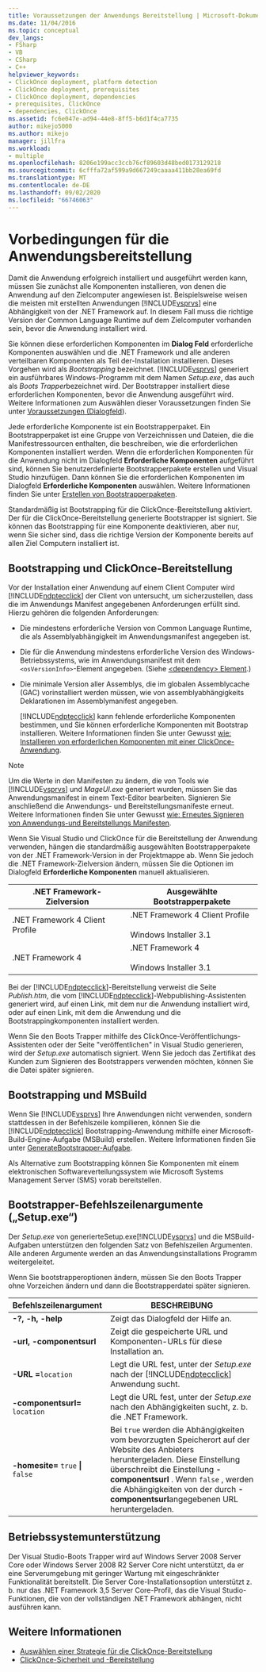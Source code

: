 ```yaml
---
title: Voraussetzungen der Anwendungs Bereitstellung | Microsoft-Dokumentation
ms.date: 11/04/2016
ms.topic: conceptual
dev_langs:
- FSharp
- VB
- CSharp
- C++
helpviewer_keywords:
- ClickOnce deployment, platform detection
- ClickOnce deployment, prerequisites
- ClickOnce deployment, dependencies
- prerequisites, ClickOnce
- dependencies, ClickOnce
ms.assetid: fc6e047e-ad94-44e8-8ff5-b6d1f4ca7735
author: mikejo5000
ms.author: mikejo
manager: jillfra
ms.workload:
- multiple
ms.openlocfilehash: 8206e199acc3ccb76cf89603d48bed0173129218
ms.sourcegitcommit: 6cfffa72af599a9d667249caaaa411bb28ea69fd
ms.translationtype: MT
ms.contentlocale: de-DE
ms.lasthandoff: 09/02/2020
ms.locfileid: "66746063"
---
```

# <a name="application-deployment-prerequisites"></a>Vorbedingungen für die Anwendungsbereitstellung

Damit die Anwendung erfolgreich installiert und ausgeführt werden kann, müssen Sie zunächst alle Komponenten installieren, von denen die Anwendung auf den Zielcomputer angewiesen ist. Beispielsweise weisen die meisten mit erstellten Anwendungen [!INCLUDE[vsprvs](../code-quality/includes/vsprvs_md.md)] eine Abhängigkeit von der .NET Framework auf. In diesem Fall muss die richtige Version der Common Language Runtime auf dem Zielcomputer vorhanden sein, bevor die Anwendung installiert wird.

 Sie können diese erforderlichen Komponenten im **Dialog Feld** erforderliche Komponenten auswählen und die .NET Framework und alle anderen verteilbaren Komponenten als Teil der-Installation installieren. Dieses Vorgehen wird als *Bootstrapping* bezeichnet. [!INCLUDE[vsprvs](../code-quality/includes/vsprvs_md.md)] generiert ein ausführbares Windows-Programm mit dem Namen *Setup.exe*, das auch als *Boots Trapper*bezeichnet wird. Der Bootstrapper installiert diese erforderlichen Komponenten, bevor die Anwendung ausgeführt wird. Weitere Informationen zum Auswählen dieser Voraussetzungen finden Sie unter [Voraussetzungen (Dialogfeld](../ide/reference/prerequisites-dialog-box.md)).

 Jede erforderliche Komponente ist ein Bootstrapperpaket. Ein Bootstrapperpaket ist eine Gruppe von Verzeichnissen und Dateien, die die Manifestressourcen enthalten, die beschreiben, wie die erforderlichen Komponenten installiert werden. Wenn die erforderlichen Komponenten für die Anwendung nicht im Dialogfeld **Erforderliche Komponenten** aufgeführt sind, können Sie benutzerdefinierte Bootstrapperpakete erstellen und Visual Studio hinzufügen. Dann können Sie die erforderlichen Komponenten im Dialogfeld **Erforderliche Komponenten** auswählen. Weitere Informationen finden Sie unter [Erstellen von Bootstrapperpaketen](../deployment/creating-bootstrapper-packages.md).

 Standardmäßig ist Bootstrapping für die ClickOnce-Bereitstellung aktiviert. Der für die ClickOnce-Bereitstellung generierte Bootstrapper ist signiert. Sie können das Bootstrapping für eine Komponente deaktivieren, aber nur, wenn Sie sicher sind, dass die richtige Version der Komponente bereits auf allen Ziel Computern installiert ist.

## <a name="bootstrapping-and-clickonce-deployment"></a>Bootstrapping und ClickOnce-Bereitstellung
 Vor der Installation einer Anwendung auf einem Client Computer wird [!INCLUDE[ndptecclick](../deployment/includes/ndptecclick_md.md)] der Client von untersucht, um sicherzustellen, dass die im Anwendungs Manifest angegebenen Anforderungen erfüllt sind. Hierzu gehören die folgenden Anforderungen:

- Die mindestens erforderliche Version von Common Language Runtime, die als Assemblyabhängigkeit im Anwendungsmanifest angegeben ist.

- Die für die Anwendung mindestens erforderliche Version des Windows-Betriebssystems, wie im Anwendungsmanifest mit dem `<osVersionInfo>`-Element angegeben. (Siehe [ \<dependency> Element](../deployment/dependency-element-clickonce-application.md).)

- Die minimale Version aller Assemblys, die im globalen Assemblycache (GAC) vorinstalliert werden müssen, wie von assemblyabhängigkeits Deklarationen im Assemblymanifest angegeben.

  [!INCLUDE[ndptecclick](../deployment/includes/ndptecclick_md.md)] kann fehlende erforderliche Komponenten bestimmen, und Sie können erforderliche Komponenten mit Bootstrap installieren. Weitere Informationen finden Sie unter Gewusst [wie: Installieren von erforderlichen Komponenten mit einer ClickOnce-Anwendung](../deployment/how-to-install-prerequisites-with-a-clickonce-application.md).

> [!NOTE]
> Um die Werte in den Manifesten zu ändern, die von Tools wie [!INCLUDE[vsprvs](../code-quality/includes/vsprvs_md.md)] und *MageUI.exe* generiert wurden, müssen Sie das Anwendungsmanifest in einem Text-Editor bearbeiten. Signieren Sie anschließend die Anwendungs- und Bereitstellungsmanifeste erneut. Weitere Informationen finden Sie unter Gewusst [wie: Erneutes Signieren von Anwendungs-und Bereitstellungs Manifesten](../deployment/how-to-re-sign-application-and-deployment-manifests.md).

 Wenn Sie Visual Studio und ClickOnce für die Bereitstellung der Anwendung verwenden, hängen die standardmäßig ausgewählten Bootstrapperpakete von der .NET Framework-Version in der Projektmappe ab. Wenn Sie jedoch die .NET Framework-Zielversion ändern, müssen Sie die Optionen im Dialogfeld **Erforderliche Komponenten** manuell aktualisieren.

|.NET Framework-Zielversion|Ausgewählte Bootstrapperpakete|
|---------------------------|------------------------------------|
|.NET Framework 4 Client Profile|.NET Framework 4 Client Profile<br /><br /> Windows Installer 3.1|
|.NET Framework 4|.NET Framework 4<br /><br /> Windows Installer 3.1|

 Bei der [!INCLUDE[ndptecclick](../deployment/includes/ndptecclick_md.md)]-Bereitstellung verweist die Seite *Publish.htm*, die vom [!INCLUDE[ndptecclick](../deployment/includes/ndptecclick_md.md)]-Webpublishing-Assistenten generiert wird, auf einen Link, mit dem nur die Anwendung installiert wird, oder auf einen Link, mit dem die Anwendung und die Bootstrappingkomponenten installiert werden.

 Wenn Sie den Boots Trapper mithilfe des ClickOnce-Veröffentlichungs-Assistenten oder der Seite "veröffentlichen" in Visual Studio generieren, wird der *Setup.exe* automatisch signiert. Wenn Sie jedoch das Zertifikat des Kunden zum Signieren des Bootstrappers verwenden möchten, können Sie die Datei später signieren.

## <a name="bootstrapping-and-msbuild"></a>Bootstrapping und MSBuild
 Wenn Sie [!INCLUDE[vsprvs](../code-quality/includes/vsprvs_md.md)] Ihre Anwendungen nicht verwenden, sondern stattdessen in der Befehlszeile kompilieren, können Sie die [!INCLUDE[ndptecclick](../deployment/includes/ndptecclick_md.md)] Bootstrapping-Anwendung mithilfe einer Microsoft-Build-Engine-Aufgabe (MSBuild) erstellen. Weitere Informationen finden Sie unter [GenerateBootstrapper-Aufgabe](../msbuild/generatebootstrapper-task.md).

 Als Alternative zum Bootstrapping können Sie Komponenten mit einem elektronischen Softwareverteilungssystem wie Microsoft Systems Management Server (SMS) vorab bereitstellen.

## <a name="bootstrapper-setupexe-command-line-arguments"></a>Bootstrapper-Befehlszeilenargumente („Setup.exe“)
 Der *Setup.exe* von generierteSetup.exe[!INCLUDE[vsprvs](../code-quality/includes/vsprvs_md.md)] und die MSBuild-Aufgaben unterstützen den folgenden Satz von Befehlszeilen Argumenten. Alle anderen Argumente werden an das Anwendungsinstallations Programm weitergeleitet.

 Wenn Sie bootstrapperoptionen ändern, müssen Sie den Boots Trapper ohne Vorzeichen ändern und dann die Bootstrapperdatei später signieren.

| Befehlszeilenargument | BESCHREIBUNG |
| - | - |
| **-?, -h, -help** | Zeigt das Dialogfeld der Hilfe an. |
| **-url, -componentsurl** | Zeigt die gespeicherte URL und Komponenten-URLs für diese Installation an. |
| **-URL =**`location` | Legt die URL fest, unter der *Setup.exe* nach der [!INCLUDE[ndptecclick](../deployment/includes/ndptecclick_md.md)] Anwendung sucht. |
| **-componentsurl=** `location` | Legt die URL fest, unter der *Setup.exe* nach den Abhängigkeiten sucht, z. b. die .NET Framework. |
| **-homesite=** `true` **&#124;** `false` | Bei `true` werden die Abhängigkeiten vom bevorzugten Speicherort auf der Website des Anbieters heruntergeladen. Diese Einstellung überschreibt die Einstellung **-componentsurl** . Wenn `false` , werden die Abhängigkeiten von der durch **-componentsurl**angegebenen URL heruntergeladen. |

## <a name="operating-system-support"></a>Betriebssystemunterstützung
 Der Visual Studio-Boots Trapper wird auf Windows Server 2008 Server Core oder Windows Server 2008 R2 Server Core nicht unterstützt, da er eine Serverumgebung mit geringer Wartung mit eingeschränkter Funktionalität bereitstellt. Die Server Core-Installationsoption unterstützt z. b. nur das .NET Framework 3,5 Server Core-Profil, das die Visual Studio-Funktionen, die von der vollständigen .NET Framework abhängen, nicht ausführen kann.

## <a name="see-also"></a>Weitere Informationen
- [Auswählen einer Strategie für die ClickOnce-Bereitstellung](../deployment/choosing-a-clickonce-deployment-strategy.md)
- [ClickOnce-Sicherheit und -Bereitstellung](../deployment/clickonce-security-and-deployment.md)